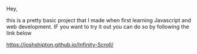 Hey,

this is a pretty basic project that I made when first learning Javascript and web development. IF you want to try it out you can do so by following the link below

https://joshshipton.github.io/Infinity-Scroll/
